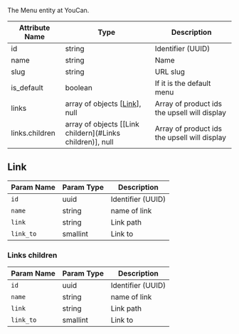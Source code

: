 The Menu entity at YouCan.

| Attribute Name    | Type | Description |
| -------------     | ----| --- |
| id                | string | Identifier (UUID) |
| name              | string | Name |
| slug              | string | URL slug |
| is_default        | boolean | If it is the default menu |
| links             |  array of objects [[Link](#link)], null | Array of product ids the upsell will display |
| links.children    |  array of objects [[Link childern](#Links children)], null | Array of product ids the upsell will display |

## Link

| Param Name    | Param Type    | Description               | 
| ------------  | ------------- | ------------------------- | 
| `id`          | uuid          | Identifier (UUID)         | 
| `name`        | string        | name of link              | 
| `link`        | string        | Link path                 | 
| `link_to`     | smallint      | Link to                 | 

### Links children

| Param Name    | Param Type    | Description               | 
| ------------  | ------------- | ------------------------- | 
| `id`          | uuid          | Identifier (UUID)         | 
| `name`        | string        | name of link              | 
| `link`        | string        | Link path                 | 
| `link_to`     | smallint      | Link to                   | 
